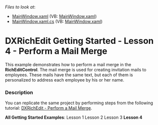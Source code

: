 <!-- default file list -->
*Files to look at*:

* [MainWindow.xaml](./CS/WpfApplication1/MainWindow.xaml) (VB: [MainWindow.xaml](./VB/WpfApplication1/MainWindow.xaml))
* [MainWindow.xaml.cs](./CS/WpfApplication1/MainWindow.xaml.cs) (VB: [MainWindow.xaml](./VB/WpfApplication1/MainWindow.xaml))
<!-- default file list end -->
# DXRichEdit Getting Started - Lesson 4 - Perform a Mail Merge


<p>This example demonstrates how to perform a mail merge in the <strong>RichEditControl</strong>. The mail merge is used for creating invitation mails to employees. These mails have the same text, but each of them is personalized to address each employee by his or her name.</p>


<h3>Description</h3>

<p>You can replicate the same project by performing steps from the following tutorial: <a href="http://help.devexpress.com/#WPF/CustomDocument8856">DXRichEdit - Perform a Mail Merge</a>.</p><p><strong>All Getting Started Examples</strong>: <a data-ticket="E2586">Lesson 1</a> <a data-ticket="E2587">Lesson 2</a> <a data-ticket="E2588">Lesson 3</a> <strong>Lesson 4</strong></p>

<br/>


